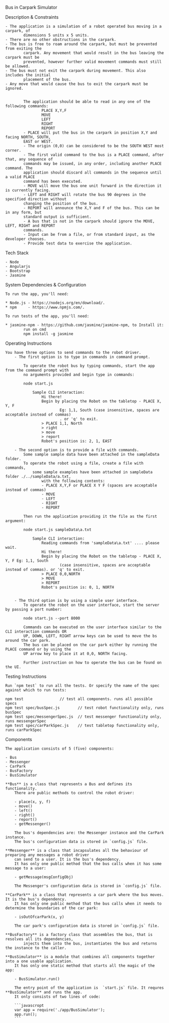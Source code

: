 Bus in Carpark Simulator

Description & Constraints

    - The application is a simulation of a robot operated bus moving in a carpark, of
            dimensions 5 units x 5 units.
    - There are no other obstructions in the carpark.
    - The bus is free to roam around the carpark, but must be prevented from exiting the
            carpark. Any movement that would result in the bus leaving the carpark must be
            prevented, however further valid movement commands must still be allowed.
    - The bus must not exit the carpark during movement. This also includes the initial
            placement of the bus.
    - Any move that would cause the bus to exit the carpark must be ignored.


            The application should be able to read in any one of the following commands:
                    PLACE X,Y,F
                    MOVE
                    LEFT
                    RIGHT
                    REPORT
            - PLACE will put the bus in the carpark in position X,Y and facing NORTH, SOUTH,
            EAST or WEST.
            - The origin (0,0) can be considered to be the SOUTH WEST most corner.
            - The first valid command to the bus is a PLACE command, after that, any sequence of
            commands may be issued, in any order, including another PLACE command. The
            application should discard all commands in the sequence until a valid PLACE
            command has been executed.
            - MOVE will move the bus one unit forward in the direction it is currently facing.
            - LEFT and RIGHT will rotate the bus 90 degrees in the specified direction without
            changing the position of the bus.
            - REPORT will announce the X,Y and F of the bus. This can be in any form, but
            standard output is sufficient.
            - A bus that is not in the carpark should ignore the MOVE, LEFT, RIGHT and REPORT
            commands.
            - Input can be from a file, or from standard input, as the developer chooses.
            - Provide test data to exercise the application.

Tech Stack

    - Node 
    - Angularjs
    - Bootstrap
    - Jasmine

System Dependencies & Configuration

    To run the app, you'll need:

    * Node.js - https://nodejs.org/en/download/.     
    * npm     - https://www.npmjs.com/.   

    To run tests of the app, you'll need:

    * jasmine-npm - https://github.com/jasmine/jasmine-npm, to Install it:
            run on cmd
            npm install -g jasmine

Operating Instructions

    You have three options to send commands to the robot driver.   
        - The first option is to type in commands in command prompt.   

            To operate the robot bus by typing commands, start the app from the command prompt with 
            no arguments provided and begin type in commands:

            node start.js
            
                Sample CLI interaction: 
                    Hi there!
                    Begin by placing the Robot on the tabletop - PLACE X, Y, F 
                            Eg: 1,1, South (case insensitive, spaces are acceptable instead of commas)
                            . or 'q' to exit.
                    > PLACE 1,1, North
                    > right
                    > move
                    > report
                    Robot's position is: 2, 1, EAST

        - The second option is to provide a file with commands. 
            Some sample sample data have been attached in the sampleData folder.  
            To operate the robot using a file, create a file with commands, 
                some sample examples have been attached in sampleData folder ./../sampleData/a.txt, 
                    with the following contents:
                    - PLACE X,Y,F or PLACE X Y F (spaces are acceptable instead of commas)
                    - MOVE
                    - LEFT
                    - RIGHT
                    - REPORT   

            Then run the application providing it the file as the first argument:

            node start.js sampleData\a.txt

                Sample CLI interaction:
                    Reading commands from 'sampleData\a.txt' .... please wait.
                    Hi there!
                    Begin by placing the Robot on the tabletop - PLACE X, Y, F Eg: 1,1, South 
                            (case insensitive, spaces are acceptable instead of commas). or 'q' to exit.
                    > PLACE 0,0,NORTH
                    > MOVE
                    > REPORT
                    Robot's position is: 0, 1, NORTH
        
        
        - The third option is by using a simple user interface.
            To operate the robot on the user interface, start the server by passing a port number:
               
            node start.js --port 8000
            
            Commands can be executed on the user interface similar to the CLI interaction commands OR
            UP, DOWN, LEFT, RIGHT arrow keys can be used to move the bs around the car park. 
            The bus can be placed on the car park either by running the PLACE command or by using the
            UP arrow key to place it at 0,0, NORTH facing.

            Further instruction on how to operate the bus can be found on the UI.
        

Testing Instructions 

    Run `npm test` to run all the tests. Or specify the name of the spec against which to run tests: 

    npm test 				// test all components. runs all possible specs
    npm test spec/busSpec.js 		// test robot functionality only, runs busSpec
    npm test spec/messengerSpec.js 	// test messenger functionality only, runs messengerSpec
    npm test spec/carParkSpec.js 	// test tabletop functionality only, runs carParkSpec

Components

    The application consists of 5 (five) components:

    - Bus   
    - Messenger   
    - CarPark  
    - BusFactory    
    - BusSimulator    

    **Bus** is a class that represents a Bus and defines its functionality. 
        There are public methods to control the robot driver:

        - place(x, y, f)   
        - move()    
        - left()    
        - right()   
        - report()   
        - getMessenger()  

        The bus's dependencies are: the Messenger instance and the CarPark instance. 
        The bus's configuration data is stored in `config.js` file.   

    **Messenger** is a class that incapsulates all the behaviour of preparing any messages a robot driver 
        can send to a user. It is the bus's dependency. 
        It has only one public method that the bus calls when it has some message to a user:    

        - getMessage(msgConfigObj)    

        The Messenger's configuration data is stored in `config.js` file.   

    **CarPark** is a class that represents a car park where the bus moves. It is the bus's dependency. 
        It has only one public method that the bus calls when it needs to determine the boundaries of the car park:   

        - isOutOfcarPark(x, y)   

        The car park's configuration data is stored in `config.js` file.   

    **BusFactory** is a factory class that assembles the bus, that is resolves all its dependencies, 
            injects them into the bus, instantiates the bus and returns the instance to the caller.    

    **BusSimulator** is a module that combines all components together into a one usable application. 
        It has only one static method that starts all the magic of the app:

        - BusSimulator.run()   

        The entry point of the application is  `start.js` file. It requres **BusSimulator** and runs the app. 
        It only consists of two lines of code:

        ```javascropt
        var app = require('./app/BusSimulator');
        app.run();
        ```
